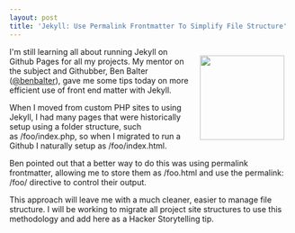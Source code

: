 ```yaml
---
layout: post
title: 'Jekyll: Use Permalink Frontmatter To Simplify File Structure'
---
```

<p><img style="padding: 15px;" src="https://s3.amazonaws.com/kinlane-productions/ben-balter/ben-balter.png" alt="" width="150" align="right" /></p>
<p>I'm still learning all about running Jekyll on Github Pages for all my projects. My mentor on the subject and Githubber, Ben Balter (<a href="https://twitter.com/BenBalter">@benbalter</a>), gave me some tips today on more efficient use of front end matter with Jekyll.</p>
<p>When I moved from custom PHP sites to using Jekyll, I had many pages that were historically setup using a folder structure, such as&nbsp;<span>/foo/index.php, so when I migrated to run a Github I naturally setup as&nbsp;<span>/foo/index.html.</span></span></p>
<p>Ben pointed out that a better way to do this was using permalink frontmatter,&nbsp;allowing me to store them as /foo.html and use the permalink: /foo/ directive to control their output.</p>
<p>This approach will leave me with a much cleaner, easier to manage file structure. I will be working to migrate all project site structures to use this methodology and add here as a Hacker Storytelling tip.</p>